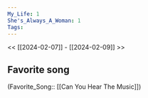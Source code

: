 ```yaml
---
My_Life: 1
She's_Always_A_Woman: 1
Tags: 
---
```

 << [[2024-02-07]] - [[2024-02-09]] >> 
## Favorite song
(Favorite_Song:: [[Can You Hear The Music]])

